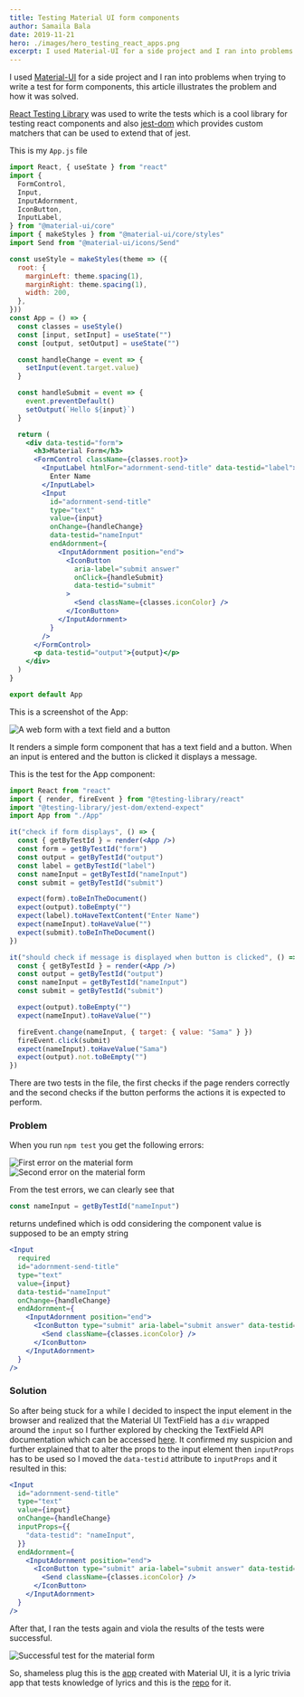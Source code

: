 ```yaml
---
title: Testing Material UI form components
author: Samaila Bala
date: 2019-11-21
hero: ./images/hero_testing_react_apps.png
excerpt: I used Material-UI for a side project and I ran into problems when trying to write a test for form components, this article illustrates the problem and how it was solved.
---
```


I used [Material-UI](https://material-ui.com/) for a side project and I ran into problems when trying to write a test for form components, this article illustrates the problem and how it was solved.

[React Testing Library](https://www.npmjs.com/package/@testing-library/react) was used to write the tests which is a cool library for testing react components and also [jest-dom](https://github.com/testing-library/jest-dom) which provides custom matchers that can be used to extend that of jest.

This is my `App.js` file

```jsx
import React, { useState } from "react"
import {
  FormControl,
  Input,
  InputAdornment,
  IconButton,
  InputLabel,
} from "@material-ui/core"
import { makeStyles } from "@material-ui/core/styles"
import Send from "@material-ui/icons/Send"

const useStyle = makeStyles(theme => ({
  root: {
    marginLeft: theme.spacing(1),
    marginRight: theme.spacing(1),
    width: 200,
  },
}))
const App = () => {
  const classes = useStyle()
  const [input, setInput] = useState("")
  const [output, setOutput] = useState("")

  const handleChange = event => {
    setInput(event.target.value)
  }

  const handleSubmit = event => {
    event.preventDefault()
    setOutput(`Hello ${input}`)
  }

  return (
    <div data-testid="form">
      <h3>Material Form</h3>
      <FormControl className={classes.root}>
        <InputLabel htmlFor="adornment-send-title" data-testid="label">
          Enter Name
        </InputLabel>
        <Input
          id="adornment-send-title"
          type="text"
          value={input}
          onChange={handleChange}
          data-testid="nameInput"
          endAdornment={
            <InputAdornment position="end">
              <IconButton
                aria-label="submit answer"
                onClick={handleSubmit}
                data-testid="submit"
              >
                <Send className={classes.iconColor} />
              </IconButton>
            </InputAdornment>
          }
        />
      </FormControl>
      <p data-testid="output">{output}</p>
    </div>
  )
}

export default App
```

This is a screenshot of the App:
<div className="Image__Small">
  <img
    src="https://res.cloudinary.com/dis3a42lz/image/upload/v1571756821/blog/material-form-test.png"
    title="Material Form"
    alt="A web form with a text field and a button"
  />
</div>

It renders a simple form component that has a text field and a button. When an input is entered and the button is clicked it displays a message.

This is the test for the App component:

```jsx
import React from "react"
import { render, fireEvent } from "@testing-library/react"
import "@testing-library/jest-dom/extend-expect"
import App from "./App"

it("check if form displays", () => {
  const { getByTestId } = render(<App />)
  const form = getByTestId("form")
  const output = getByTestId("output")
  const label = getByTestId("label")
  const nameInput = getByTestId("nameInput")
  const submit = getByTestId("submit")

  expect(form).toBeInTheDocument()
  expect(output).toBeEmpty("")
  expect(label).toHaveTextContent("Enter Name")
  expect(nameInput).toHaveValue("")
  expect(submit).toBeInTheDocument()
})

it("should check if message is displayed when button is clicked", () => {
  const { getByTestId } = render(<App />)
  const output = getByTestId("output")
  const nameInput = getByTestId("nameInput")
  const submit = getByTestId("submit")

  expect(output).toBeEmpty("")
  expect(nameInput).toHaveValue("")

  fireEvent.change(nameInput, { target: { value: "Sama" } })
  fireEvent.click(submit)
  expect(nameInput).toHaveValue("Sama")
  expect(output).not.toBeEmpty("")
})
```

There are two tests in the file, the first checks if the page renders correctly and the second checks if the button performs the actions it is expected to perform.

### Problem

When you run `npm test` you get the following errors:

<div className="Image__Small">
  <img
    src="https://res.cloudinary.com/dis3a42lz/image/upload/v1571948354/blog/material-form-test-2.png"
    title="Material Form Test Error 1"
    alt="First error on the material form"
  />
</div>

<div className="Image__Small">
  <img
    src="https://res.cloudinary.com/dis3a42lz/image/upload/v1571948354/blog/material-form-test-3.png"
    title="Material Form Test Error 2"
    alt="Second error on the material form"
  />
</div>

From the test errors, we can clearly see that

```js
const nameInput = getByTestId("nameInput")
```

returns undefined which is odd considering the component value is supposed to be an empty string

```jsx
<Input
  required
  id="adornment-send-title"
  type="text"
  value={input}
  data-testid="nameInput"
  onChange={handleChange}
  endAdornment={
    <InputAdornment position="end">
      <IconButton type="submit" aria-label="submit answer" data-testid="submit">
        <Send className={classes.iconColor} />
      </IconButton>
    </InputAdornment>
  }
/>
```

### Solution

So after being stuck for a while I decided to inspect the input element in the browser and realized that the Material UI TextField has a `div` wrapped around the `input` so I further explored by checking the TextField API documentation which can be accessed [here](https://material-ui.com/components/text-fields/#text-fields). It confirmed my suspicion and further explained that to alter the props to the input element then `inputProps` has to be used so I moved the `data-testid` attribute to `inputProps` and it resulted in this:

```jsx
<Input
  id="adornment-send-title"
  type="text"
  value={input}
  onChange={handleChange}
  inputProps={{
    "data-testid": "nameInput",
  }}
  endAdornment={
    <InputAdornment position="end">
      <IconButton type="submit" aria-label="submit answer" data-testid="submit">
        <Send className={classes.iconColor} />
      </IconButton>
    </InputAdornment>
  }
/>
```

After that, I ran the tests again and viola the results of the tests were successful.

<div className="Image__Small">
  <img
    src="https://res.cloudinary.com/dis3a42lz/image/upload/v1574365166/blog/material-form-test-4.png"
    title="Material Form Test Successful"
    alt="Successful test for the material form"
  />
</div>

So, shameless plug this is the [app](https://lyricplay.netlify.com/) created with Material UI, it is a lyric trivia app that tests knowledge of lyrics and this is the [repo](https://github.com/sa-ma/LyricPlay) for it.
